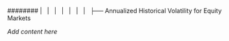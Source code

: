 ######## |   |   |   |   |   |   |   ├── Annualized Historical Volatility for Equity Markets

*Add content here*